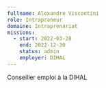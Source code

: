 ```yaml
---
fullname: Alexandre Viscontini
role: Intrapreneur
domaine: Intraprenariat
missions:
  - start: 2022-03-28
    end: 2022-12-30
    status: admin
    employer: DIHAL
---
```


Conseiller emploi à la DIHAL
